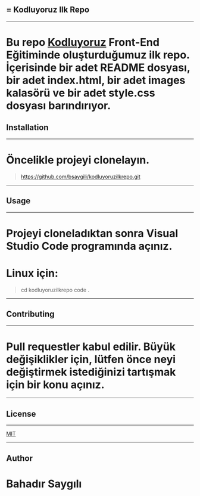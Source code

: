## = Kodluyoruz Ilk Repo

---

# Bu repo [Kodluyoruz](https://www.kodluyoruz.org/) Front-End Eğitiminde oluşturduğumuz ilk repo. İçerisinde bir adet README dosyası, bir adet index.html, bir adet images kalasörü ve bir adet style.css dosyası barındırıyor.

## Installation

---

# Öncelikle projeyi clonelayın.

> https://github.com/bsaygili/kodluyoruzilkrepo.git

---

## Usage

---

# Projeyi cloneladıktan sonra Visual Studio Code programında açınız.

# Linux için:

> cd kodluyoruzilkrepo
> code .

---

## Contributing

---

# Pull requestler kabul edilir. Büyük değişiklikler için, lütfen önce neyi değiştirmek istediğinizi tartışmak için bir konu açınız.

---

## License

---

[MIT](https://choosealicense.com/licenses/mit/)

---

## Author

# Bahadır Saygılı
